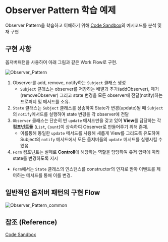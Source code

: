 # Observer Pattern 학습 예제
Observer Pattern을 학습하고 이해하기 위해 [Code Sandbox](https://codesandbox.io/s/optimistic-wing-y0xqu)의 예시코드를 분석 및 재 구현

## 구현 사항

옵저버패턴을 사용하여 아래 그림과 같은 Work Flow로 구현.

![Observer_Pattern](https://user-images.githubusercontent.com/37759759/78526894-678b0880-7816-11ea-8fe6-e1c8e4862179.jpg)

1. Observer를 add, remove, notify하는 `Subject` 클래스 생성
   - `Subject` 클래스는 observer를 저장하는 배열과 추가(addObserver), 제거(removeObserver) 그리고 state 변경을 모든 observer에 전달(notify)하는 프로퍼티 및 메서드를 소유.
2. `State` 클래스는 `Subject` 클래스를 상송하여 State가 변경(update)될 때 `Subject`의 `notify`메서드를 실행하여 state 변경을 각 observer에 전달
3. `Observer` 클래스는 단순히 빈 `update` 메서드만을 갖고 있어 **View**를 담당하는 각 **컴포넌트들** (`List`, `Count`)이 상속하여 Observer로 만들어주기 위해 존재. 
   - 이를통해 동일한 `update` 메서드를 사용해 새롭게 View를 그리도록 유도하여 Subject의 `notify` 메서드에서 모든 옵저버들의 `update` 메서드를 실행시킬 수 있음.
4. `Form` 컴포넌트는 실제로 **Controll**에 해당하는 역할을 담당하여 유저 입력에 따라 state를 변경하도록 지시
  - `Form`에서는 `State` 클래스의 인스턴스를 constructor의 인자로 받아 이벤트를 제어하는 메서드를 통해 이를 변경.


## 일반적인 옵저버 패턴의 구현 Flow
![Observer_Pattern_common](https://upload.wikimedia.org/wikipedia/commons/thumb/8/8d/Observer.svg/1281px-Observer.svg.png)

## 참조 (Reference)
[Code Sandbox](https://codesandbox.io/s/optimistic-wing-y0xqu)